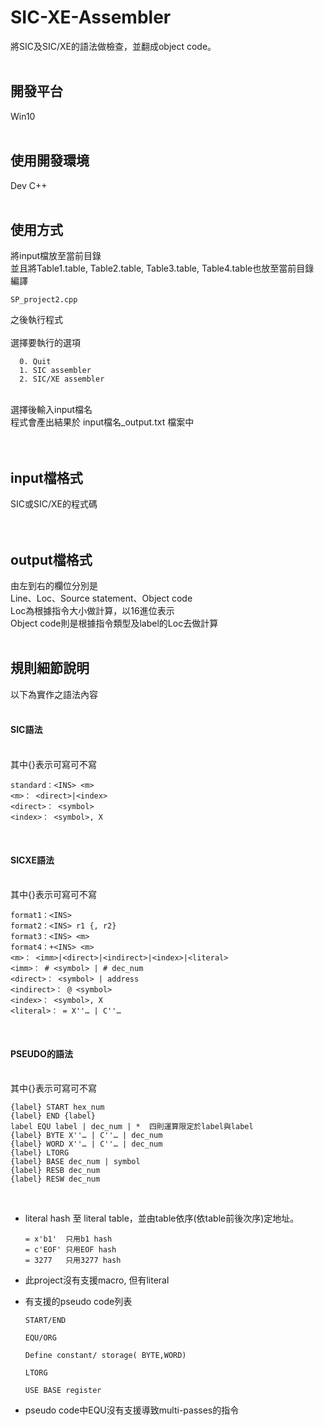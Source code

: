 # SIC-XE-Assembler
將SIC及SIC/XE的語法做檢查，並翻成object code。
<br> 
<br>

## 開發平台
Win10
<br>
<br>

## 使用開發環境
Dev C++
<br>
<br>

## 使用方式
將input檔放至當前目錄<br>
並且將Table1.table, Table2.table, Table3.table, Table4.table也放至當前目錄<br>
編譯

    SP_project2.cpp  

之後執行程式<br>
<br>
選擇要執行的選項<br>

      0. Quit
      1. SIC assembler
      2. SIC/XE assembler
      
<br>
選擇後輸入input檔名<br>
程式會產出結果於 input檔名_output.txt 檔案中<br>
<br> 
<br>


## input檔格式
SIC或SIC/XE的程式碼<br> 
<br> 
<br>

## output檔格式
由左到右的欄位分別是<br> 
Line、Loc、Source statement、Object code<br> 
Loc為根據指令大小做計算，以16進位表示<br> 
Object code則是根據指令類型及label的Loc去做計算
<br>
<br>


## 規則細節說明
以下為實作之語法內容<br>
<br>

#### SIC語法

<br>
其中{}表示可寫可不寫

    standard：<INS> <m>
    <m>： <direct>|<index>
    <direct>： <symbol>
    <index>： <symbol>, X
<br>

#### SICXE語法

<br>
其中{}表示可寫可不寫

    format1：<INS>
    format2：<INS> r1 {, r2} 
    format3：<INS> <m> 
    format4：+<INS> <m>
    <m>： <imm>|<direct>|<indirect>|<index>|<literal>
    <imm>： # <symbol> | # dec_num
    <direct>： <symbol> | address
    <indirect>： @ <symbol>
    <index>： <symbol>, X
    <literal>： = X''… | C''…
<br>

#### PSEUDO的語法

<br>
其中{}表示可寫可不寫

    {label} START hex_num
    {label} END {label}
    label EQU label | dec_num | *  四則運算限定於label與label
    {label} BYTE X''… | C''… | dec_num
    {label} WORD X''… | C''… | dec_num
    {label} LTORG
    {label} BASE dec_num | symbol
    {label} RESB dec_num
    {label} RESW dec_num
<br>

* literal hash 至 literal table，並由table依序(依table前後次序)定地址。

      = x'b1'  只用b1 hash
      = c'EOF' 只用EOF hash
      = 3277   只用3277 hash

* 此project沒有支援macro, 但有literal

* 有支援的pseudo code列表

      START/END

      EQU/ORG

      Define constant/ storage( BYTE,WORD)

      LTORG

      USE BASE register


* pseudo code中EQU沒有支援導致multi-passes的指令
